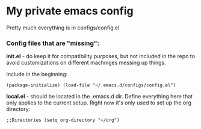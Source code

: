 # My private emacs config

Pretty much everything is in configs/config.el

### Config files that are "missing":

**init.el** - do keep it for compatibility purposes, but not included in the repo to avoid customizations on different machniges messing up things.

Include in the beginning:

`
(package-initialize)
(load-file "~/.emacs.d/configs/config.el")
`

**local.el** - should be located in the .emacs.d dir. Define everything here that only applies to the current setup. Right now it's only used to set up the org directory:

`
;;Directories
(setq org-directory "~/org")
`
